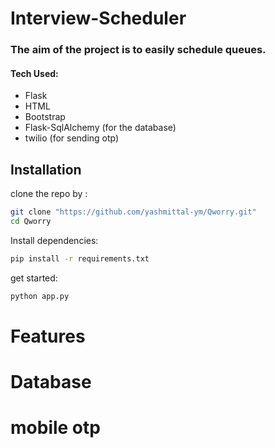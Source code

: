 # Interview-Scheduler 


### The aim of the project is to easily schedule queues.


#### Tech Used:
- Flask
- HTML
- Bootstrap
- Flask-SqlAlchemy (for the database)
- twilio (for sending otp)


## Installation

clone the repo by :
```sh
git clone "https://github.com/yashmittal-ym/Qworry.git"
cd Qworry
```

Install dependencies: 

```sh
pip install -r requirements.txt
```

get started: 

```sh
python app.py
```
# Features



# Database


# mobile otp






